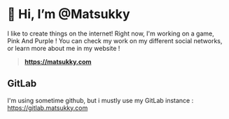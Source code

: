 # 👋 Hi, I’m @Matsukky 
I like to create things on the internet! Right now, I'm working on a game, Pink And Purple ! You can check my work on my different social networks, or learn more about me in my website !
> **https://matsukky.com**
## GitLab

I'm using sometime github, but i mustly use my GitLab instance : https://gitlab.matsukky.com



<!---
Matsukky/Matsukky is a ✨ special ✨ repository because its `README.md` (this file) appears on your GitHub profile.
You can click the Preview link to take a look at your changes.
--->
